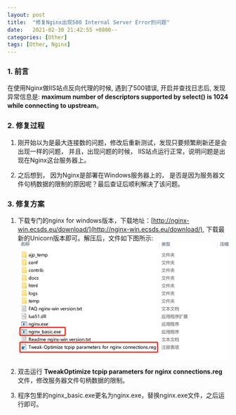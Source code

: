 ```yaml
---
layout: post
title:  "修复Nginx出现500 Internal Server Error的问题"
date:   2021-02-30 21:42:55 +0800--
categories: [Other]
tags: [Other, Nginx]  
---
```


### 1. 前言
在使用Nginx做IIS站点反向代理的时候, 遇到了500错误, 开启并查找日志后, 发现异常信息是: **maximum number of descriptors supported by select() is 1024 while connecting to upstream**。

### 2. 修复过程

1. 刚开始以为是最大连接数的问题，修改后重新测试，发现只要频繁刷新还是会出现一样的问题， 并且，出现问题的时候， IIS站点运行正常，说明问题是出现在Nginx这台服务器上。

2. 之后想到， 因为Nginx是部署在Windows服务器上的， 是否是因为服务器文件句柄数据的限制的原因呢？最后查证后顺利解决了该问题。

### 3. 修复方案
1. 下载专门的nginx for windows版本，下载地址：[http://nginx-win.ecsds.eu/download/](http://nginx-win.ecsds.eu/download/), 下载最新的Unicorn版本即可。解压后，文件如下图所示:
![文件解压图片](/assets/imgs/nginx500-01.png)
   
2. 双击运行 **TweakOptimize tcpip parameters for nginx connections.reg** 文件，修改服务器文件句柄数据的限制。
   
3. 程序包里的nginx_basic.exe更名为nginx.exe，替换nginx.exe文件，之后运行即可。
